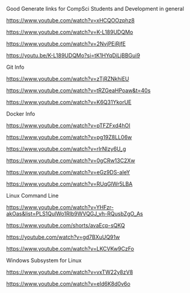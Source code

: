 Good Generate links for CompSci Students and Development in general

https://www.youtube.com/watch?v=xHCQOOzphz8

https://www.youtube.com/watch?v=K-L189UDQMo

https://www.youtube.com/watch?v=2NvjPEiRjfE

https://youtu.be/K-L189UDQMo?si=tK1HYqDiLjBBGui9



Git Info

https://www.youtube.com/watch?v=zTjRZNkhiEU

https://www.youtube.com/watch?v=tRZGeaHPoaw&t=40s

https://www.youtube.com/watch?v=K6Q31YkorUE

Docker Info

https://www.youtube.com/watch?v=pTFZFxd4hOI

https://www.youtube.com/watch?v=pg19Z8LL06w

https://www.youtube.com/watch?v=rIrNIzy6U_g

https://www.youtube.com/watch?v=0gCRw13C2Xw

https://www.youtube.com/watch?v=eGz9DS-aIeY

https://www.youtube.com/watch?v=RUqGlWr5LBA

Linux Command Line

https://www.youtube.com/watch?v=YHFzr-akOas&list=PLS1QulWo1RIb9WVQGJ_vh-RQusbZgO_As

https://www.youtube.com/shorts/avaEcp-sQKQ

https://youtube.com/watch?v=gd7BXuUQ91w

https://www.youtube.com/watch?v=LKCVKw9CzFo

Windows Subsystem for Linux

https://www.youtube.com/watch?v=vxTW22y8zV8

https://www.youtube.com/watch?v=eId6K8d0v6o





